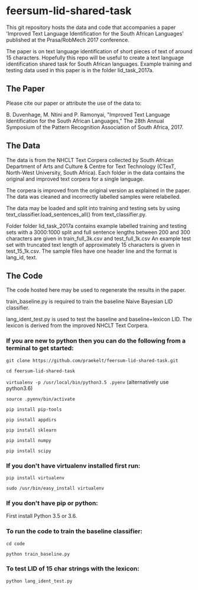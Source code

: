# feersum-lid-shared-task
This git repository hosts the data and code that accompanies a paper 'Improved Text Language Identification for the South African Languages'
published at the Prasa/RobMech 2017 conference.

The paper is on text language identification of short pieces of text of around 15 characters. Hopefully this repo will be useful to create a text language
identification shared task for South African languages. Example training and testing data used in this paper is in the folder lid_task_2017a.

## The Paper
Please cite our paper or attribute the use of the data to:

B. Duvenhage, M. Ntini and P. Ramonyai, "Improved Text Language Identification for the South African Languages," The 28th Annual Symposium
of the Pattern Recognition Association of South Africa, 2017.

## The Data
The data is from the NHCLT Text Corpera collected by South African Department of Arts and Culture & Centre for Text Technology (CTexT,
North-West University, South Africa). Each folder in the data contains the original and improved text corpera for a single language.

The corpera is improved from the original version as explained in the paper. The data was cleaned and incorrectly labelled samples were
relabelled.

The data may be loaded and split into training and testing sets by using text_classifier.load_sentences_all() from text_classifier.py.

Folder folder lid_task_2017a contains example labelled training and testing sets with a 3000:1000 split and full sentence lengths between
200 and 300 characters are given in train_full_3k.csv and test_full_1k.csv An example test set with truncated text length of approximately
15 characters is given in test_15_1k.csv. The sample files have one header line and the format is lang_id, text.

## The Code
The code hosted here may be used to regenerate the results in the paper.

train_baseline.py is required to train the baseline Naive Bayesian LID classifier.

lang_ident_test.py is used to test the baseline and baseline+lexicon LID. The lexicon is derived from the improved NHCLT Text Corpera.

### If you are new to python then you can do the following from a terminal to get started:
`git clone https://github.com/praekelt/feersum-lid-shared-task.git`

`cd feersum-lid-shared-task`

`virtualenv -p /usr/local/bin/python3.5 .pyenv`
 (alternatively use python3.6)

`source .pyenv/bin/activate`

`pip install pip-tools`

`pip install appdirs`

`pip install sklearn`

`pip install numpy`

`pip install scipy`

### If you don't have virtualenv installed first run:
`pip install virtualenv`

`sudo /usr/bin/easy_install virtualenv`

### If you don't have pip or python:
First install Python 3.5 or 3.6.

### To run the code to train the baseline classifier:
`cd code`

`python train_baseline.py`

### To test LID of 15 char strings with the lexicon:
`python lang_ident_test.py`



